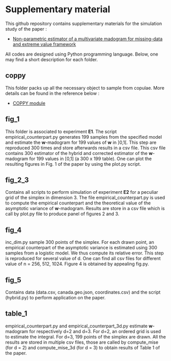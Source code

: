 # Supplementary material

This github repository contains supplementary materials for the simulation study of the paper :

- [Non-parametric estimator of a multivariate madogram for missing-data and extreme value framework](https://arxiv.org/abs/2112.13575)

All codes are designed using Python programming language. Below, one may find a short description for each folder.

## coppy

This folder packs up all the necessary object to sample from copulae. More details can be found in the reference below :

- [COPPY module](https://arxiv.org/abs/2203.17177)

## fig_1

This folder is associated to experiment **E1**.
The script empirical_counterpart.py generates 199 samples from the specified model and estimate the **w**-madogram for 199 values of **w** in ]0,1[. This step are reproduced 300 times and store afterwards results in a csv file.
This csv file contains 300 estimator of the hybrid and corrected estimator of the **w**-madogram for 199 values in [0,1] (a 300 x 199 table).
One can plot the resulting figures in Fig. 1 of the paper by using the plot.py script.

## fig_2_3

Contains all scripts to perform simulation of experiment **E2** for a peculiar grid of the simplex in dimension 3.
The file empirical_counterpart.py is used to compute the empirical counterpart and the theoretical value of the asymptotic variance of **w**-madogram. Results are store in a csv file which is call by plot.py file to produce panel of figures 2 and 3.

## fig_4

inc_dim.py sample 300 points of the simplex. For each drawn point, an empirical counterpart of the asymptotic variance is estimated using 300 samples from a logistic model. We thus compute its relative error. This step is reproduced for several value of d. 
One can find all csv files for different value of n = 256, 512, 1024. Figure 4 is obtained by appealing fig.py.

## fig_5

Contains data (data.csv, canada.geo.json, coordinates.csv) and the script (hybrid.py) to perform application on the paper.

## table_1

empirical_counterpart.py and empirical_counterpart_3d.py estimate **w**-madogram for respectively d=2 and d=3. For d=2, an ordered grid is used to estimate the integral. For d=3, 199 points of the simplex are drawn. All the results are stored in multiple csv files, those are called by compute_mise (for d = 2) and compute_mise_3d (for d = 3) to obtain results of Table 1 of the paper.